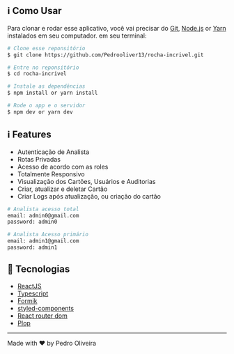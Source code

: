 ## :information_source: Como Usar

Para clonar e rodar esse aplicativo, você vai precisar do [Git](https://git-scm.com), [Node.js](https://nodejs.org/en/) or [Yarn](https://yarnpkg.com/getting-started) instalados em seu computador. em seu terminal:

```bash
# Clone esse reponsitório
$ git clone https://github.com/Pedrooliver13/rocha-incrivel.git

# Entre no reponsitório
$ cd rocha-incrivel

# Instale as dependências 
$ npm install or yarn install

# Rode o app e o servidor
$ npm dev or yarn dev

```

## :information_source: Features

- Autenticação de Analista
- Rotas Privadas
- Acesso de acordo com as roles
- Totalmente Responsivo
- Visualização dos Cartões, Usuários e Auditorias
- Criar, atualizar e deletar Cartão 
- Criar Logs após atualização, ou criação do cartão

```bash
# Analista acesso total 
email: admin0@gmail.com
password: admin0

# Analista Acesso primário
email: admin1@gmail.com
password: admin1

```

## :rocket: Tecnologias

-  [ReactJS](https://reactjs.org/)
-  [Typescript](https://www.typescriptlang.org/)
-  [Formik](https://www.typescriptlang.org/)
-  [styled-components](https://www.styled-components.com/)
-  [React router dom](https://reactrouter.com/web/guides/quick-start)
-  [Plop](https://plopjs.com/)

---

Made with ♥ by Pedro Oliveira
